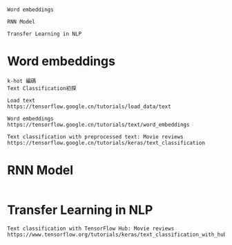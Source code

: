 #
```
Word embeddings

RNN Model

Transfer Learning in NLP
```
# Word embeddings
```
k-hot 編碼
Text Classification初探
```
```
Load text
https://tensorflow.google.cn/tutorials/load_data/text
```
```
Word embeddings
https://tensorflow.google.cn/tutorials/text/word_embeddings
```
```
Text classification with preprocessed text: Movie reviews
https://tensorflow.google.cn/tutorials/keras/text_classification
```
# RNN Model
```

```
# Transfer Learning in NLP
```
Text classification with TensorFlow Hub: Movie reviews
https://www.tensorflow.org/tutorials/keras/text_classification_with_hub
```
